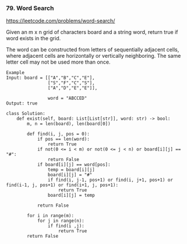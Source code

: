 ### 79. Word Search

https://leetcode.com/problems/word-search/

Given an m x n grid of characters board and a string word, return true if word exists in the grid.

The word can be constructed from letters of sequentially adjacent cells, where adjacent cells are horizontally or vertically neighboring. 
The same letter cell may not be used more than once.

```
Example
Input: board = [["A","B","C","E"],
                ["S","F","C","S"],
                ["A","D","E","E"]], 
                
                word = "ABCCED"
Output: true
```

```
class Solution:
    def exist(self, board: List[List[str]], word: str) -> bool:
        m, n = len(board), len(board[0])
        
        def find(i, j, pos = 0):
            if pos == len(word):
                return True
            if not(0 <= i < m) or not(0 <= j < n) or board[i][j] == "#":
                return False
            if board[i][j] == word[pos]:
                temp = board[i][j]
                board[i][j] = "#"
                if find(i, j-1, pos+1) or find(i, j+1, pos+1) or find(i-1, j, pos+1) or find(i+1, j, pos+1):
                    return True
                board[i][j] = temp
            
            return False
        
        for i in range(m):
            for j in range(n):
                if find(i ,j):
                    return True
        return False
```        

